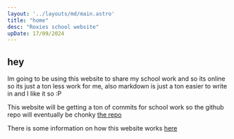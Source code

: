 ```yaml
---
layout: '../layouts/md/main.astro'
title: "home"
desc: "Roxies school website"
upDate: 17/09/2024
---
```

## hey

Im going to be using this website to share my school work and so its online so its just a ton less work for me, also markdown is just a ton easier to write in and I like it so :P

This website will be getting a ton of commits for school work so the github repo will eventually be chonky
[the repo](https://github.com/roxelic-school/site)

There is some information on how this website works [here](./web)